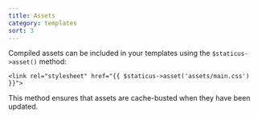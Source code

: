 ```yaml
---
title: Assets
category: templates
sort: 3
---
```


Compiled assets can be included in your templates using the `$staticus->asset()` method:

```blade
<link rel="stylesheet" href="{{ $staticus->asset('assets/main.css') }}">
```

This method ensures that assets are cache-busted when they have been updated.

